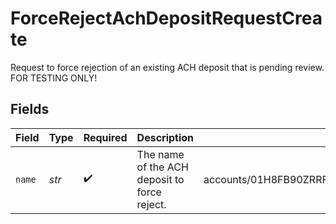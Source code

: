 # ForceRejectAchDepositRequestCreate

Request to force rejection of an existing ACH deposit that is pending review. FOR TESTING ONLY!


## Fields

| Field                                                          | Type                                                           | Required                                                       | Description                                                    | Example                                                        |
| -------------------------------------------------------------- | -------------------------------------------------------------- | -------------------------------------------------------------- | -------------------------------------------------------------- | -------------------------------------------------------------- |
| `name`                                                         | *str*                                                          | :heavy_check_mark:                                             | The name of the ACH deposit to force reject.                   | accounts/01H8FB90ZRRFWXB4XC2JPJ1D4Y/achDeposits/20230817000319 |